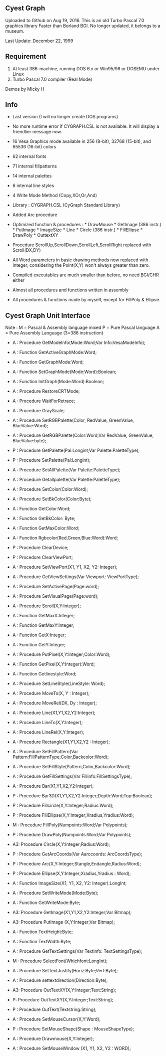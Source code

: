 Cyest Graph
--------------------------------------------------------------------------------
Uploaded to Github on Aug 19, 2016. This is an old Turbo Pascal 7.0 graphics library
Faster than Borland BGI. No longer updated, it belongs to a museum.

Last Update: December 22, 1999

Requirement
--------------------------------------------------------------------------------
1. At least 386-machine, running DOS 6.x or Win95/98 or DOSEMU under Linux
2. Turbo Pascal 7.0 compiler (Real Mode)

Demos by Micky H

Info
--------------------------------------------------------------------------------
- Last version (I will no longer create DOS programs)
- No more runtime error if CYGRAPH.CSL is not available.
  It will display a friendlier message now.
- 16 Vesa Graphics mode available in 256 (8-bit), 32768 (15-bit),
  and 65536 (16-bit) colors
- 62 internal fonts
- 71 internal fillpatterns
- 14 internal palettes
-  6 internal line styles
-  4 Write Mode Method (Copy,XOr,Or,And)
- Library : CYGRAPH.CSL (CyGraph Standard Library)
- Added Arc procedure
- Optimized function & procedures : * DrawMouse
                                    * GetImage (386 instr.)
                                    * PutImage
                                    * ImageSize
                                    * Line
                                    * Circle (386 instr.)
                                    * FillEllipse
                                    * DrawPoly
                                    * OuttextXY

- Procedure ScrollUp,ScrollDown,ScrollLeft,ScrollRight replaced with Scroll(DX,DY)
- All Word parameters in basic drawing methods now replaced with Integer,
  considering the Point(X,Y) won't always greater than zero.
- Compiled executables are much smaller than before, no need BGI/CHR either
- Almost all procedures and functions written in assembly
- All procedures & functions made by myself, except for FillPoly & Ellipse.

Cyest Graph Unit Interface
--------------------------------------------------------------------------------
Note : M = Pascal & Assembly language mixed
       P = Pure Pascal language
       A = Pure Assembly Language (3=386 instruction)

- A : Procedure GetModeInfo(Mode:Word;Var Info:VesaModeInfo);
- A : Function GetActiveGraphMode:Word;
- A : Function GetGraphMode:Word;
- A : Function SetGraphMode(Mode:Word):Boolean;
- A : Function InitGraph(Mode:Word):Boolean;
- A : Procedure RestoreCRTMode;

- A : Procedure WaitForRetrace;
- A : Procedure GrayScale;
- A : Procedure SetRGBPalette(Color, RedValue, GreenValue, BlueValue:Word);
- A : Procedure GetRGBPalette(Color:Word;Var RedValue, GreenValue, BlueValue:byte);
- P : Procedure GetPalette(Pal:Longint;Var Palette:PaletteType);
- P : Procedure SetPalette(Pal:Longint);
- A : Procedure SetAllPalette(Var Palette:PaletteType);
- A : Procedure Getallpalette(Var Palette:PaletteType);
- A : Procedure SetColor(Color:Word);
- A : Procedure SetBkColor(Color:Byte);
- A : Function GetColor:Word;
- A : Function GetBkColor: Byte;
- A : Function GetMaxColor:Word;
- A : Function Rgbcolor(Red,Green,Blue:Word):Word;

- P : Procedure ClearDevice;
- P : Procedure ClearViewPort;
- A : Procedure SetViewPort(X1, Y1, X2, Y2: Integer);
- A : Procedure GetViewSettings(Var Viewport: ViewPortType);
- A : Procedure SetActivePage(Page:word);
- A : Procedure SetVisualPage(Page:word);
- A : Procedure Scroll(X,Y:Integer);
- A : Function GetMaxX:Integer;
- A : Function GetMaxY:Integer;
- A : Function GetX:Integer;
- A : Function GetY:Integer;

- A : Procedure PutPixel(X,Y:Integer;Color:Word);
- A : Function  GetPixel(X,Y:Integer):Word;

- A : Function  Getlinestyle:Word;
- A : Procedure SetLineStyle(LineStyle: Word);
- A : Procedure MoveTo(X, Y : Integer);
- A : Procedure MoveRel(DX, Dy : Integer);
- A : Procedure Line(X1,Y1,X2,Y2:Integer);
- A : Procedure LineTo(X,Y:Integer);
- A : Procedure LineRel(X,Y:Integer);
- A : Procedure Rectangle(X1,Y1,X2,Y2 : Integer);

- A : Procedure SetFillPattern(Var Pattern:FillPatternType;Color,Backcolor:Word);
- A : Procedure SetFillStyle(Pattern,Color,Backcolor:Word);
- A : Procedure GetFillSettings(Var Fillinfo:FillSettingsType);
- A : Procedure Bar(X1,Y1,X2,Y2:Integer);
- P : Procedure Bar3D(X1,Y1,X2,Y2:Integer;Depth:Word;Top:Boolean);
- P : Procedure Fillcircle(X,Y:Integer;Radius:Word);
- P : Procedure FillEllipse(X,Y:Integer;Xradius,Yradius:Word);
- M : Procedure FillPoly(Numpoints:Word;Var Polypoints);
- P : Procedure DrawPoly(Numpoints:Word;Var Polypoints);
- A3: Procedure Circle(X,Y:Integer;Radius:Word);
- P : Procedure GetArcCoords(Var Aarccoords: ArcCoordsType);
- P : Procedure Arc(X,Y:Integer;Stangle,Endangle,Radius:Word);
- P : Procedure Ellipse(X,Y:Integer;Xradius,Yradius : Word);

- A : Function  ImageSize(X1, Y1, X2, Y2: Integer):LongInt;
- A : Procedure SetWriteMode(Mode:Byte);
- A : Function  GetWriteMode:Byte;
- A3: Procedure GetImage(X1,Y1,X2,Y2:Integer;Var Bitmap);
- A3: Procedure PutImage (X,Y:Integer;Var Bitmap);

- A : Function TextHeight:Byte;
- A : Function TextWidth:Byte;
- A : Procedure GetTextSettings(Var Textinfo: TextSettingsType);
- M : Procedure SelectFont(Whichfont:LongInt);
- A : Procedure SetTextJustify(Horiz:Byte;Vert:Byte);
- A : Procedure settextdirection(Direction:Byte);
- A3: Procedure OutTextXY(X,Y:Integer;Text:String);
- P: Procedure OutTextXY(X,Y:Integer;Text:String);
- P : Procedure OutText(Textstring:String);
- A : Procedure SetMouseCursor(X,Y:Word);
- P : Procedure SetMouseShape(Shape : MouseShapeType);
- A : Procedure Drawmouse(X,Y:Integer);
- A : Procedure SetMouseWindow (X1, Y1, X2, Y2 : WORD);
